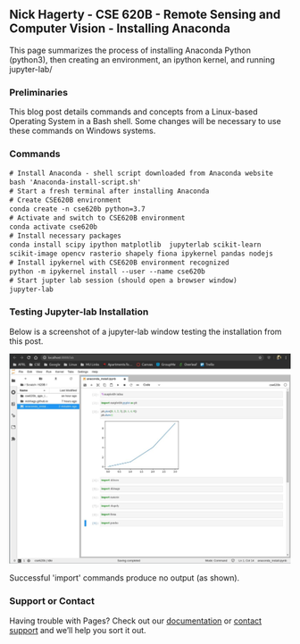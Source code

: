 ## Nick Hagerty - CSE 620B - Remote Sensing and Computer Vision - Installing Anaconda

This page summarizes the process of installing Anaconda Python (python3), then creating an environment, an ipython kernel, and running jupyter-lab/

### Preliminaries

This blog post details commands and concepts from a Linux-based Operating System in a Bash shell. Some changes will be necessary to use these commands on Windows systems.

### Commands
```
# Install Anaconda - shell script downloaded from Anaconda website
bash 'Anaconda-install-script.sh'
# Start a fresh terminal after installing Anaconda
# Create CSE620B environment
conda create -n cse620b python=3.7
# Activate and switch to CSE620B environment
conda activate cse620b
# Install necessary packages
conda install scipy ipython matplotlib  jupyterlab scikit-learn scikit-image opencv rasterio shapely fiona ipykernel pandas nodejs
# Install ipykernel with CSE620B environment recognized
python -m ipykernel install --user --name cse620b
# Start jupter lab session (should open a browser window)
jupyter-lab
```

### Testing Jupyter-lab Installation

Below is a screenshot of a jupyter-lab window testing the installation from this post.

![JupyterLab Screenshot](screenshot.jpg)

Successful 'import' commands produce no output (as shown).

### Support or Contact

Having trouble with Pages? Check out our [documentation](https://docs.github.com/categories/github-pages-basics/) or [contact support](https://github.com/contact) and we’ll help you sort it out.
